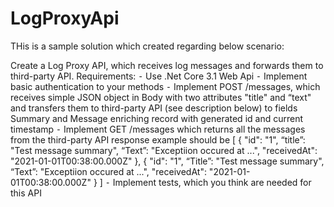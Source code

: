 # LogProxyApi
THis is a sample solution which created regarding below scenario:

Create a Log Proxy API, which receives log messages and forwards them to third-party API.
Requirements:
⁃ Use .Net Core 3.1 Web Api
⁃ Implement basic authentication to your methods
⁃ Implement POST /messages, which receives simple JSON object in Body with two
attributes "title" and “text" and transfers them to third-party API (see description below) to
fields Summary and Message enriching record with generated id and current timestamp
⁃ Implement GET /messages which returns all the messages from the third-party API
response example should be
[
{
"id": "1",
“title”: "Test message summary",
“Text”: "Exceptiion occured at ...",
"receivedAt": "2021-01-01T00:38:00.000Z"
},
{
"id": "1",
“Title”: "Test message summary",
“Text”: "Exceptiion occured at ...",
"receivedAt": "2021-01-01T00:38:00.000Z"
}
]
⁃ Implement tests, which you think are needed for this API
